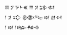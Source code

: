 <div class='block'>
<div class='line'>𒐋 𒋡 𒃻𒈨𒌍 𒐈 𒋡 𒁉𒊕</div>
<div class='line'>𒁹 𒋡 𒃾 𒍜𒌫 𒊭 𒇻𒀴</div>
<div class='line'>𒁹 𒊭 𒁹𒈗𒄀𒈾</div>
</div>